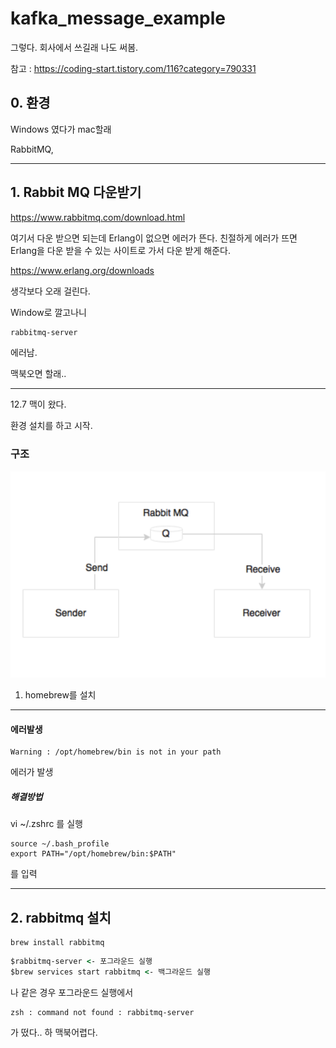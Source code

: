 # kafka_message_example

그렇다. 회사에서 쓰길래 나도 써봄.

참고 : <https://coding-start.tistory.com/116?category=790331>


## 0. 환경

Windows 였다가 mac할래

RabbitMQ,

-----

## 1. Rabbit MQ 다운받기

<https://www.rabbitmq.com/download.html>

여기서 다운 받으면 되는데 Erlang이 없으면 에러가 뜬다.
친절하게 에러가 뜨면 Erlang을 다운 받을 수 있는 사이트로 가서 다운 받게 해준다.

<https://www.erlang.org/downloads>

생각보다 오래 걸린다.

Window로 깔고나니

```cmd
rabbitmq-server 
```

에러남.  

맥북오면 할래..

-----

12.7
맥이 왔다.

환경 설치를 하고 시작.

### 구조

![](/img/Arch.png)



1. homebrew를 설치

-----

#### 에러발생

```text
Warning : /opt/homebrew/bin is not in your path
```

에러가 발생

##### 해결방법

vi ~/.zshrc 를 실행

```text
source ~/.bash_profile
export PATH="/opt/homebrew/bin:$PATH"
```

를 입력

-----

## 2. rabbitmq 설치

```text
brew install rabbitmq
```

```cmd
$rabbitmq-server <- 포그라운드 실행
$brew services start rabbitmq <- 백그라운드 실행
```

나 같은 경우 포그라운드 실행에서 

```text
zsh : command not found : rabbitmq-server
```

가 떴다.. 하 맥북어렵다.

